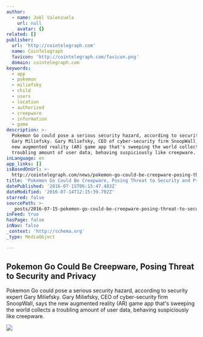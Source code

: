 ```yaml
---
author:
  - name: Joël Valenzuela
    url: null
    avatar: {}
related: []
publisher:
  url: 'http://cointelegraph.com'
  name: CoinTelegraph
  favicon: 'http://cointelegraph.com/favicon.png'
  domain: cointelegraph.com
keywords:
  - app
  - pokemon
  - miliefsky
  - child
  - users
  - location
  - authorized
  - creepware
  - information
  - game
description: >-
  Pokemon Go could pose a serious security hazard, according to security expert
  Gary Miliefsky. Gary Miliefsky, CEO of cyber-security firm SnoopWall, says the
  new augmented reality (AR) game app that's sweeping the world collects a
  troubling amount of user data, behaving suspiciously like creepware.
inLanguage: en
app_links: []
isBasedOnUrl: >-
  http://cointelegraph.com/news/pokemon-go-could-be-creepware-posing-threat-to-security-and-privacy
title: 'Pokemon Go Could Be Creepware, Posing Threat to Security and Privacy'
datePublished: '2016-07-15T06:15:47.483Z'
dateModified: '2016-07-14T12:15:39.702Z'
starred: false
sourcePath: >-
  _posts/2016-07-15-pokemon-go-could-be-creepware-posing-threat-to-security-and.md
inFeed: true
hasPage: false
inNav: false
_context: 'http://schema.org'
_type: MediaObject

---
```

<article style=""><h1>Pokemon Go Could Be Creepware, Posing Threat to Security and Privacy</h1><p>Pokemon Go could pose a serious security hazard, according to security expert Gary Miliefsky. Gary Miliefsky, CEO of cyber-security firm SnoopWall, says the new augmented reality (AR) game app that's sweeping the world collects a troubling amount of user data, behaving suspiciously like creepware.</p><img src="https://cointelegraph.com/images/725_aHR0cDovL2NvaW50ZWxlZ3JhcGguY29tL3N0b3JhZ2UvdXBsb2Fkcy92aWV3LzRiYjg4NWM0OGQ0ZDkzNTFmMTliZDc5Mjk2MDBmYzMwLmpwZw==.jpg" /></article>